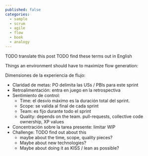 ```yaml
---
published: false
categories:
  - sample
  - scrum
  - agile
  - flow
  - book
  - analogy
---
```

TODO translate this post
TODO find these terms out in English

Things an environment should have to maximize flow generation:

Dimensiones de la experiencia de flujo:

  * Claridad de metas: PO delimita las USs / PBIs para este sprint
  * Retroalimentación: entra en juego en la retrospectiva
  * Sentimiento de control:
    * Time: el desvío máximo es la duración total del sprint.
    * Scope: se valida al final de cada sprint 
    * Team: es fijo durante todo el sprint
    * Quality: depends on the team. pull-requests, collective code ownership, XP values
  * Concentración sobre la tarea presente: limitar WIP
  * Challenge: TODO find out about this
    * maybe about the time, scope, quality pieces?
    * Maybe about new technologies?
    * Maybe about doing it as KISS / lean as possible?
  
